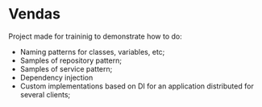 # Vendas

Project made for traininig to demonstrate how to do:

- Naming patterns for classes, variables, etc;
- Samples of repository pattern;
- Samples of service pattern;
- Dependency injection
- Custom implementations based on DI for an application distributed for several clients;
